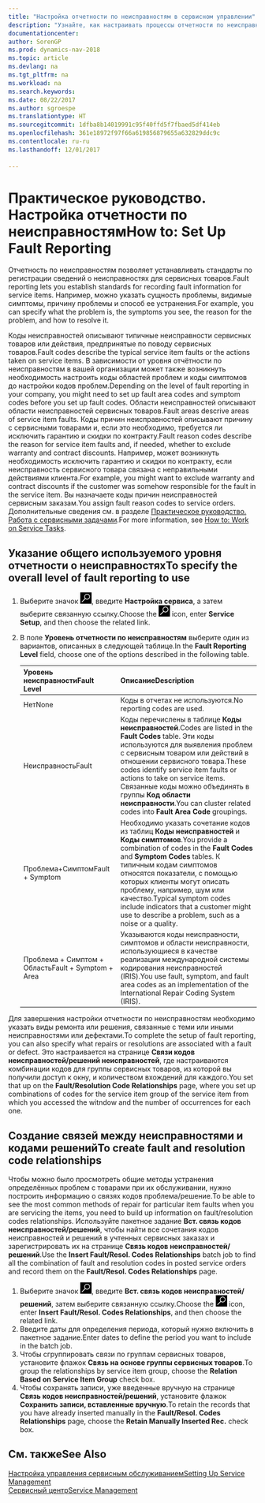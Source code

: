 ```yaml
---
title: "Настройка отчетности по неисправностям в сервисном управлении"
description: "Узнайте, как настраивать процессы отчетности по неисправностям."
documentationcenter: 
author: SorenGP
ms.prod: dynamics-nav-2018
ms.topic: article
ms.devlang: na
ms.tgt_pltfrm: na
ms.workload: na
ms.search.keywords: 
ms.date: 08/22/2017
ms.author: sgroespe
ms.translationtype: HT
ms.sourcegitcommit: 1dfba8b14019991c95f40ffd5f7fbaed5df414eb
ms.openlocfilehash: 361e18972f97f66a619856879655a632829ddc9c
ms.contentlocale: ru-ru
ms.lasthandoff: 12/01/2017

---
```


# <a name="how-to-set-up-fault-reporting"></a><span data-ttu-id="ae43d-103">Практическое руководство. Настройка отчетности по неисправностям</span><span class="sxs-lookup"><span data-stu-id="ae43d-103">How to: Set Up Fault Reporting</span></span>
<span data-ttu-id="ae43d-104">Отчетность по неисправностям позволяет устанавливать стандарты по регистрации сведений о неисправностях для сервисных товаров.</span><span class="sxs-lookup"><span data-stu-id="ae43d-104">Fault reporting lets you establish standards for recording fault information for service items.</span></span> <span data-ttu-id="ae43d-105">Например, можно указать сущность проблемы, видимые симптомы, причину проблемы и способ ее устранения.</span><span class="sxs-lookup"><span data-stu-id="ae43d-105">For example, you can specify what the problem is, the symptoms you see, the reason for the problem, and how to resolve it.</span></span>  

<span data-ttu-id="ae43d-106">Коды неисправностей описывают типичные неисправности сервисных товаров или действия, предпринятые по поводу сервисных товаров.</span><span class="sxs-lookup"><span data-stu-id="ae43d-106">Fault codes describe the typical service item faults or the actions taken on service items.</span></span> <span data-ttu-id="ae43d-107">В зависимости от уровня отчётности по неисправностям в вашей организации может также возникнуть необходимость настроить коды областей проблем и коды симптомов до настройки кодов проблем.</span><span class="sxs-lookup"><span data-stu-id="ae43d-107">Depending on the level of fault reporting in your company, you might need to set up fault area codes and symptom codes before you set up fault codes.</span></span> <span data-ttu-id="ae43d-108">Области неисправностей описывают области неисправностей сервисных товаров.</span><span class="sxs-lookup"><span data-stu-id="ae43d-108">Fault areas descrive areas of service item faults.</span></span> <span data-ttu-id="ae43d-109">Коды причин неисправностей описывают причину с сервисными товарами и, если это необходимо, требуется ли исключить гарантию и скидки по контракту.</span><span class="sxs-lookup"><span data-stu-id="ae43d-109">Fault reason codes describe the reason for service item faults and, if needed, whether to exclude warranty and contract discounts.</span></span> <span data-ttu-id="ae43d-110">Например, может возникнуть необходимость исключить гарантию и скидки по контракту, если неисправность сервисного товара связана с неправильными действиями клиента.</span><span class="sxs-lookup"><span data-stu-id="ae43d-110">For example, you might want to exclude warranty and contract discounts if the customer was somehow responsible for the fault in the service item.</span></span> <span data-ttu-id="ae43d-111">Вы назначаете коды причин неисправностей сервисным заказам.</span><span class="sxs-lookup"><span data-stu-id="ae43d-111">You assign fault reason codes to service orders.</span></span> <span data-ttu-id="ae43d-112">Дополнительные сведения см. в разделе [Практическое руководство. Работа с сервисными задачами](service-how-to-work-on-service-tasks.md).</span><span class="sxs-lookup"><span data-stu-id="ae43d-112">For more information, see [How to: Work on Service Tasks](service-how-to-work-on-service-tasks.md).</span></span>  

## <a name="to-specify-the-overall-level-of-fault-reporting-to-use"></a><span data-ttu-id="ae43d-113">Указание общего используемого уровня отчетности о неисправностях</span><span class="sxs-lookup"><span data-stu-id="ae43d-113">To specify the overall level of fault reporting to use</span></span>
1. <span data-ttu-id="ae43d-114">Выберите значок ![Поиск страницы или отчета](media/ui-search/search_small.png "Значок поиска страницы или отчета"), введите **Настройка сервиса**, а затем выберите связанную ссылку.</span><span class="sxs-lookup"><span data-stu-id="ae43d-114">Choose the ![Search for Page or Report](media/ui-search/search_small.png "Search for Page or Report icon") icon, enter **Service Setup**, and then choose the related link.</span></span> 
2. <span data-ttu-id="ae43d-115">В поле **Уровень отчетности по неисправностям** выберите один из вариантов, описанных в следующей таблице.</span><span class="sxs-lookup"><span data-stu-id="ae43d-115">In the **Fault Reporting Level** field, choose one of the options described in the following table.</span></span>  
  
    |<span data-ttu-id="ae43d-116">**Уровень неисправности**</span><span class="sxs-lookup"><span data-stu-id="ae43d-116">**Fault Level**</span></span>|<span data-ttu-id="ae43d-117">**Описание**</span><span class="sxs-lookup"><span data-stu-id="ae43d-117">**Description**</span></span>|  
    |------------|-------------|  
    |<span data-ttu-id="ae43d-118">Нет</span><span class="sxs-lookup"><span data-stu-id="ae43d-118">None</span></span> | <span data-ttu-id="ae43d-119">Коды в отчетах не используются.</span><span class="sxs-lookup"><span data-stu-id="ae43d-119">No reporting codes are used.</span></span>|  
    |<span data-ttu-id="ae43d-120">Неисправность</span><span class="sxs-lookup"><span data-stu-id="ae43d-120">Fault</span></span> | <span data-ttu-id="ae43d-121">Коды перечислены в таблице **Коды неисправностей**.</span><span class="sxs-lookup"><span data-stu-id="ae43d-121">Codes are listed in the **Fault Codes** table.</span></span> <span data-ttu-id="ae43d-122">Эти коды используются для выявления проблем с сервисным товаром или действий в отношении сервисного товара.</span><span class="sxs-lookup"><span data-stu-id="ae43d-122">These codes identify service item faults or actions to take on service items.</span></span> <span data-ttu-id="ae43d-123">Связанные коды можно объединять в группы **Код области неисправности**.</span><span class="sxs-lookup"><span data-stu-id="ae43d-123">You can cluster related codes into **Fault Area Code** groupings.</span></span>|  
    |<span data-ttu-id="ae43d-124">Проблема+Симптом</span><span class="sxs-lookup"><span data-stu-id="ae43d-124">Fault + Symptom</span></span> | <span data-ttu-id="ae43d-125">Необходимо указать сочетание кодов из таблиц **Коды неисправностей** и **Коды симптомов**.</span><span class="sxs-lookup"><span data-stu-id="ae43d-125">You provide a combination of codes in the **Fault Codes** and **Symptom Codes** tables.</span></span> <span data-ttu-id="ae43d-126">К типичным кодам симптомов относятся показатели, с помощью которых клиенты могут описать проблему, например, шум или качество.</span><span class="sxs-lookup"><span data-stu-id="ae43d-126">Typical symptom codes include indicators that a customer might use to describe a problem, such as a noise or a quality.</span></span>|  
    |<span data-ttu-id="ae43d-127">Проблема + Симптом + Область</span><span class="sxs-lookup"><span data-stu-id="ae43d-127">Fault + Symptom + Area</span></span> | <span data-ttu-id="ae43d-128">Указываются коды неисправности, симптомов и области неисправности, использующиеся в качестве реализации международной системы кодирования неисправностей (IRIS).</span><span class="sxs-lookup"><span data-stu-id="ae43d-128">You use fault, symptom, and fault area codes as an implementation of the International Repair Coding System (IRIS).</span></span>|  
  
<span data-ttu-id="ae43d-129">Для завершения настройки отчетности по неисправностям необходимо указать виды ремонта или решения, связанные с теми или иными неисправностями или дефектами.</span><span class="sxs-lookup"><span data-stu-id="ae43d-129">To complete the setup of fault reporting, you can also specify what repairs or resolutions are associated with a fault or defect.</span></span> <span data-ttu-id="ae43d-130">Это настраивается на странице **Связи кодов неисправностей/решений неисправностей**, где настраиваются комбинации кодов для группы сервисных товаров, из которой вы получили доступ к окну, и количеством вхождений для каждого.</span><span class="sxs-lookup"><span data-stu-id="ae43d-130">You set that up on the **Fault/Resolution Code Relationships** page, where you set up combinations of codes for the service item group of the service item from which you accessed the witndow and the number of occurrences for each one.</span></span>

## <a name="to-create-fault-and-resolution-code-relationships"></a><span data-ttu-id="ae43d-131">Создание связей между неисправностями и кодами решений</span><span class="sxs-lookup"><span data-stu-id="ae43d-131">To create fault and resolution code relationships</span></span>
<!--this needs to go in a working with topic-->
<span data-ttu-id="ae43d-132">Чтобы можно было просмотреть общие методы устранения определённых проблем с товарами при их обслуживании, нужно построить информацию о связях кодов проблема/решение.</span><span class="sxs-lookup"><span data-stu-id="ae43d-132">To be able to see the most common methods of repair for particular item faults when you are servicing the items, you need to build up information on fault/resolution codes relationships.</span></span> <span data-ttu-id="ae43d-133">Используйте пакетное задание **Вст. связь кодов неисправностей/решений**, чтобы найти все сочетания кодов неисправностей и решений в учтенных сервисных заказах и зарегистрировать их на странице **Связь кодов неисправностей/решений**.</span><span class="sxs-lookup"><span data-stu-id="ae43d-133">Use the **Insert Fault/Resol. Codes Relationships** batch job to find all the combination of fault and resolution codes in posted service orders and record them on the **Fault/Resol. Codes Relationships** page.</span></span> 
  
1. <span data-ttu-id="ae43d-134">Выберите значок ![Поиск страницы или отчета](media/ui-search/search_small.png "Значок поиска страницы или отчета"), введите **Вст. связь кодов неисправностей/решений**, затем выберите связанную ссылку.</span><span class="sxs-lookup"><span data-stu-id="ae43d-134">Choose the ![Search for Page or Report](media/ui-search/search_small.png "Search for Page or Report icon") icon, enter **Insert Fault/Resol. Codes Relationships**, and then choose the related link.</span></span>  
2. <span data-ttu-id="ae43d-135">Введите даты для определения периода, который нужно включить в пакетное задание.</span><span class="sxs-lookup"><span data-stu-id="ae43d-135">Enter dates to define the period you want to include in the batch job.</span></span>  
3. <span data-ttu-id="ae43d-136">Чтобы сгруппировать связи по группам сервисных товаров, установите флажок **Связь на основе группы сервисных товаров**.</span><span class="sxs-lookup"><span data-stu-id="ae43d-136">To group the relationships by service item group, choose the **Relation Based on Service Item Group** check box.</span></span>  
4. <span data-ttu-id="ae43d-137">Чтобы сохранять записи, уже введенные вручную на странице **Связь кодов неисправностей/решений**, установите флажок **Сохранить записи, вставленные вручную**.</span><span class="sxs-lookup"><span data-stu-id="ae43d-137">To retain the records that you have already inserted manually in the **Fault/Resol. Codes Relationships** page, choose the **Retain Manually Inserted Rec.** check box.</span></span>  

## <a name="see-also"></a><span data-ttu-id="ae43d-138">См. также</span><span class="sxs-lookup"><span data-stu-id="ae43d-138">See Also</span></span>
[<span data-ttu-id="ae43d-139">Настройка управления сервисным обслуживанием</span><span class="sxs-lookup"><span data-stu-id="ae43d-139">Setting Up Service Management</span></span>](service-setup-service.md)  
[<span data-ttu-id="ae43d-140">Сервисный центр</span><span class="sxs-lookup"><span data-stu-id="ae43d-140">Service Management</span></span>](service-service.md)  

